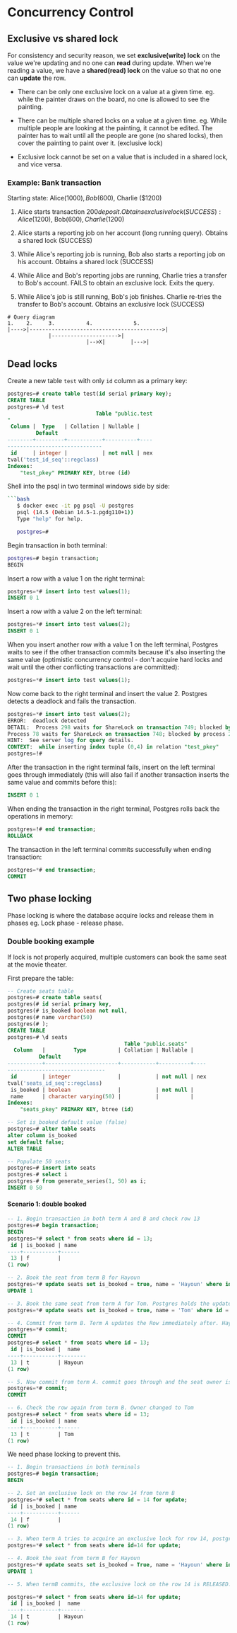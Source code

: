# Concurrency Control

## Exclusive vs shared lock

For consistency and security reason, we set **exclusive(write) lock** on the value we're updating and no one can **read** during update.
When we're reading a value, we have a **shared(read) lock** on the value so that no one can **update** the row.

- There can be only one exclusive lock on a value at a given time. eg. while the painter draws on the board, no one is allowed to see the painting.

- There can be multiple shared locks on a value at a given time. eg. While multiple people are looking at the painting, it cannot be edited. The painter has to wait until all the people are gone (no shared locks), then cover the painting to paint over it. (exclusive lock)

- Exclusive lock cannot be set on a value that is included in a shared lock, and vice versa.

### Example: Bank transaction

Starting state: Alice($1000), Bob($600), Charlie ($1200)

1. Alice starts transaction $200 deposit. Obtains exclusive lock (SUCCESS): Alice($1200), Bob($600), Charlie ($1200)

2. Alice starts a reporting job on her account (long running query). Obtains a shared lock (SUCCESS)

3. While Alice's reporting job is running, Bob also starts a reporting job on his account. Obtains a shared lock (SUCCESS)

4. While Alice and Bob's reporting jobs are running, Charlie tries a transfer to Bob's account. FAILS to obtain an exclusive lock. Exits the query.

5. While Alice's job is still running, Bob's job finishes. Charlie re-tries the transfer to Bob's account. Obtains an exclusive lock (SUCCESS)

```text
# Query diagram
1.    2.     3.          4.             5.
|---->|------------------------------------------>|
             |--------------------->|
                         |-->X|        |--->|
```

## Dead locks

Create a new table `test` with only `id` column as a primary key:

```sql
postgres=# create table test(id serial primary key);
CREATE TABLE
postgres=# \d test
                            Table "public.test
"
 Column |  Type   | Collation | Nullable |
         Default
--------+---------+-----------+----------+----
------------------------------
 id     | integer |           | not null | nex
tval('test_id_seq'::regclass)
Indexes:
    "test_pkey" PRIMARY KEY, btree (id)
```

Shell into the psql in two terminal windows side by side:

````bash
```bash
   $ docker exec -it pg psql -U postgres
   psql (14.5 (Debian 14.5-1.pgdg110+1))
   Type "help" for help.

   postgres=#
````

Begin transaction in both terminal:

```bash
postgres=# begin transaction;
BEGIN
```

Insert a row with a value 1 on the right terminal:

```sql
postgres=*# insert into test values(1);
INSERT 0 1
```

Insert a row with a value 2 on the left terminal:

```sql
postgres=*# insert into test values(2);
INSERT 0 1
```

When you insert another row with a value 1 on the left terminal, Postgres waits to see if the other transaction commits because it's also inserting the same value (optimistic concurrency control - don't acquire hard locks and wait until the other conflicting transactions are committed):

```sql
postgres=*# insert into test values(1);

```

Now come back to the right terminal and insert the value 2. Postgres detects a deadlock and fails the transaction.

```sql
postgres=*# insert into test values(2);
ERROR:  deadlock detected
DETAIL:  Process 298 waits for ShareLock on transaction 749; blocked by process 78.
Process 78 waits for ShareLock on transaction 748; blocked by process 298.
HINT:  See server log for query details.
CONTEXT:  while inserting index tuple (0,4) in relation "test_pkey"
postgres=!#
```

After the transaction in the right terminal fails, insert on the left terminal goes through immediately (this will also fail if another transaction inserts the same value and commits before this):

```sql
INSERT 0 1
```

When ending the transaction in the right terminal, Postgres rolls back the operations in memory:

```sql
postgres=!# end transaction;
ROLLBACK
```

The transaction in the left terminal commits successfully when ending transaction:

```sql
postgres=*# end transaction;
COMMIT
```

## Two phase locking

Phase locking is where the database acquire locks and release them in phases eg. Lock phase - release phase.

### Double booking example

If lock is not properly acquired, multiple customers can book the same seat at the movie theater.

First prepare the table:

```sql
-- Create seats table
postgres=# create table seats(
postgres(# id serial primary key,
postgres(# is_booked boolean not null,
postgres(# name varchar(50)
postgres(# );
CREATE TABLE
postgres=# \d seats
                                     Table "public.seats"
  Column   |         Type          | Collation | Nullable |
          Default
-----------+-----------------------+-----------+----------+----
-------------------------------
 id        | integer               |           | not null | nex
tval('seats_id_seq'::regclass)
 is_booked | boolean               |           | not null |
 name      | character varying(50) |           |          |
Indexes:
    "seats_pkey" PRIMARY KEY, btree (id)

-- Set is_booked default value (false)
postgres=# alter table seats
alter column is_booked
set default false;
ALTER TABLE

-- Populate 50 seats
postgres=# insert into seats
postgres-# select i
postgres-# from generate_series(1, 50) as i;
INSERT 0 50
```

#### Scenario 1: double booked

```sql
-- 1. Begin transaction in both term A and B and check row 13
postgres=# begin transaction;
BEGIN
postgres=*# select * from seats where id = 13;
 id | is_booked | name
----+-----------+------
 13 | f         |
(1 row)

-- 2. Book the seat from term B for Hayoun
postgres=*# update seats set is_booked = true, name = 'Hayoun' where id = 13;
UPDATE 1

-- 3. Book the same seat from term A for Tom. Postgres holds the updates
postgres=*# update seats set is_booked = true, name = 'Tom' where id = 13;

-- 4. Commit from term B. Term A updates the Row immediately after. Hayoun has the seat
postgres=*# commit;
COMMIT
postgres=# select * from seats where id = 13;
 id | is_booked |  name
----+-----------+--------
 13 | t         | Hayoun
(1 row)

-- 5. Now commit from term A. commit goes through and the seat owner is overwritten with Tom.
postgres=*# commit;
COMMIT

-- 6. Check the row again from term B. Owner changed to Tom
postgres=# select * from seats where id = 13;
 id | is_booked | name
----+-----------+------
 13 | t         | Tom
(1 row)
```

We need phase locking to prevent this.

```sql
-- 1. Begin transactions in both terminals
postgres=# begin transaction;
BEGIN

-- 2. Set an exclusive lock on the row 14 from term B
postgres=*# select * from seats where id = 14 for update;
 id | is_booked | name
----+-----------+------
 14 | f         |
(1 row)

-- 3. When term A tries to acquire an exclusive lock for row 14, postgres holds the operation.
postgres=*# select * from seats where id=14 for update;

-- 4. Book the seat from term B for Hayoun
postgres=*# update seats set is_booked = True, name = 'Hayoun' where id = 14;
UPDATE 1

-- 5. When termB commits, the exclusive lock on the row 14 is RELEASED. Term A is now acquires the exclusive lock and sees the changes made from term B. Now you can use a logic to prevent double booking.

postgres=*# select * from seats where id=14 for update;
 id | is_booked |  name
----+-----------+--------
 14 | t         | Hayoun
(1 row)
```
